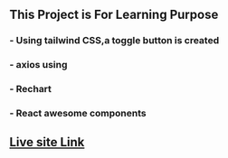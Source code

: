 ## This Project is For Learning Purpose
### - Using tailwind CSS,a toggle button is created
### - axios using
### - Rechart
### - React awesome components

## [Live site Link]('https://66bb21eb09c381e294a6aa51--silver-brigadeiros-b4bdfb.netlify.app/')
